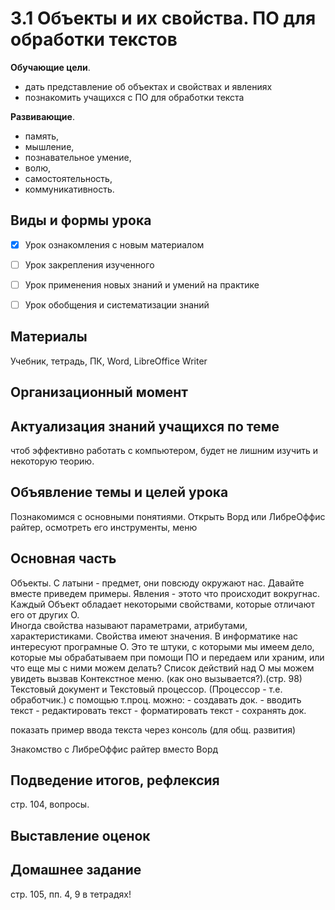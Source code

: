 # 3.1 Объекты и их свойства. ПО для обработки текстов

**Обучающие цели**.

- дать представление об объектах и свойствах и явлениях
- познакомить учащихся с ПО для обработки текста

**Развивающие**.

- память,
- мышление,
- познавательное умение,
- волю,
- самостоятельность,
- коммуникативность.

## Виды и формы урока

- [x] Урок ознакомления с новым материалом

- [ ] Урок закрепления изученного

- [ ] Урок применения новых знаний и умений на практике

- [ ] Урок обобщения и систематизации знаний

## Материалы

Учебник, тетрадь, ПК, Word, LibreOffice Writer

## Организационный момент 

## Актуализация знаний учащихся по теме

чтоб эффективно работать с компьютером, будет не лишним изучить и некоторую теорию.

## Объявление темы и целей урока

Познакомимся с основными понятиями. Открыть Ворд или ЛибреОффис райтер, осмотреть его инструменты, меню

## Основная часть

Объекты. С латыни - предмет, они повсюду окружают нас. Давайте вместе приведем примеры.
Явления - этото что происходит вокругнас. 
Каждый Объект обладает некоторыми свойствами, которые отличают его от других О.  
Иногда свойства называют параметрами, атрибутами, характеристиками.
Свойства имеют значения.
В информатике нас интересуют програмные О. Это те штуки, с которыми мы имеем дело, которые мы обрабатываем  при помощи ПО и передаем или храним, или что еще мы с ними можем делать? Список действий над О мы можем увидеть вызвав Контекстное меню. (как оно вызывается?).(стр. 98)
Текстовый документ и Текстовый процессор. (Процессор - т.е. обработчик.) 
с помощью т.проц. можно: 
    - создавать док.
    - вводить текст
    - редактировать текст
    - форматировать текст
    - сохранять док.

показать пример ввода текста через консоль (для общ. развития)

Знакомство с ЛибреОффис райтер вместо Ворд 



## Подведение итогов, рефлексия

стр. 104, вопросы.

## Выставление оценок

## Домашнее задание

стр. 105, пп. 4, 9 в тетрадях!

